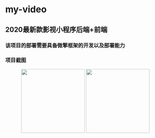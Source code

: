 # my-video

## 2020最新款影视小程序后端+前端

### 该项目的部署需要具备微擎框架的开发以及部署能力

### 项目截图

<div align=center>
    <img src="https://www.axiangw.com/wp-content/uploads/2021/01/1610177518-dafef0d0effe93f.jpg" width="200" height="200" />
    <img src="https://www.axiangw.com/wp-content/uploads/2021/01/1610177518-dafef0d0effe93f.jpg" width="200" height="200" />
</div>
